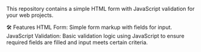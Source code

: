 This repository contains a simple HTML form with JavaScript validation for your web projects.


🛠️ Features
HTML Form: Simple form markup with fields for input.
JavaScript Validation: Basic validation logic using JavaScript to ensure required fields are filled and input meets certain criteria.
